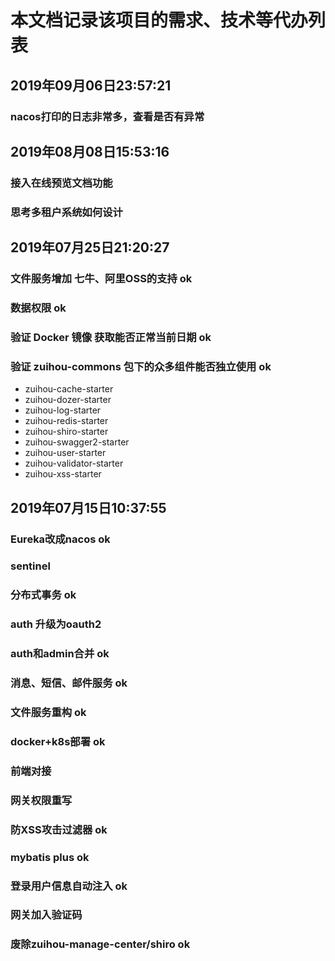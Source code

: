 # 本文档记录该项目的需求、技术等代办列表

## 2019年09月06日23:57:21
### nacos打印的日志非常多，查看是否有异常

## 2019年08月08日15:53:16
### 接入在线预览文档功能                      
### 思考多租户系统如何设计                 
###    

## 2019年07月25日21:20:27
### 文件服务增加 七牛、阿里OSS的支持                   ok
### 数据权限                                        ok
### 验证 Docker 镜像 获取能否正常当前日期              ok
### 验证 zuihou-commons 包下的众多组件能否独立使用     ok
- zuihou-cache-starter
- zuihou-dozer-starter
- zuihou-log-starter
- zuihou-redis-starter
- zuihou-shiro-starter
- zuihou-swagger2-starter
- zuihou-user-starter
- zuihou-validator-starter
- zuihou-xss-starter

## 2019年07月15日10:37:55
### Eureka改成nacos     ok   
### sentinel            
### 分布式事务           ok
### auth 升级为oauth2      
### auth和admin合并      ok
### 消息、短信、邮件服务   ok       
### 文件服务重构          ok
### docker+k8s部署       ok
### 前端对接                
### 网关权限重写           
### 防XSS攻击过滤器        ok
### mybatis plus         ok
### 登录用户信息自动注入    ok
### 网关加入验证码          
### 废除zuihou-manage-center/shiro     ok 
